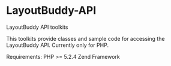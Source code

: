 LayoutBuddy-API
===============

LayoutBuddy API toolkits

This toolkits provide classes and sample code for accessing the LayoutBuddy API.
Currently only for PHP.

Requirements:
PHP >= 5.2.4
Zend Framework